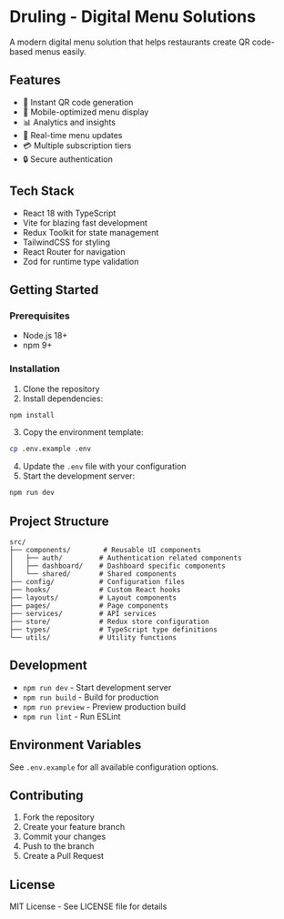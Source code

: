 # Druling - Digital Menu Solutions

A modern digital menu solution that helps restaurants create QR code-based menus easily.

## Features

- 🎯 Instant QR code generation
- 📱 Mobile-optimized menu display
- 📊 Analytics and insights
- 🔄 Real-time menu updates
- 💳 Multiple subscription tiers
- 🔒 Secure authentication

## Tech Stack

- React 18 with TypeScript
- Vite for blazing fast development
- Redux Toolkit for state management
- TailwindCSS for styling
- React Router for navigation
- Zod for runtime type validation

## Getting Started

### Prerequisites

- Node.js 18+
- npm 9+

### Installation

1. Clone the repository
2. Install dependencies:

```bash
npm install
```

3. Copy the environment template:

```bash
cp .env.example .env
```

4. Update the `.env` file with your configuration
5. Start the development server:

```bash
npm run dev
```

## Project Structure

```
src/
├── components/        # Reusable UI components
│   ├── auth/         # Authentication related components
│   ├── dashboard/    # Dashboard specific components
│   └── shared/       # Shared components
├── config/           # Configuration files
├── hooks/            # Custom React hooks
├── layouts/          # Layout components
├── pages/            # Page components
├── services/         # API services
├── store/            # Redux store configuration
├── types/            # TypeScript type definitions
└── utils/            # Utility functions
```

## Development

- `npm run dev` - Start development server
- `npm run build` - Build for production
- `npm run preview` - Preview production build
- `npm run lint` - Run ESLint

## Environment Variables

See `.env.example` for all available configuration options.

## Contributing

1. Fork the repository
2. Create your feature branch
3. Commit your changes
4. Push to the branch
5. Create a Pull Request

## License

MIT License - See LICENSE file for details
